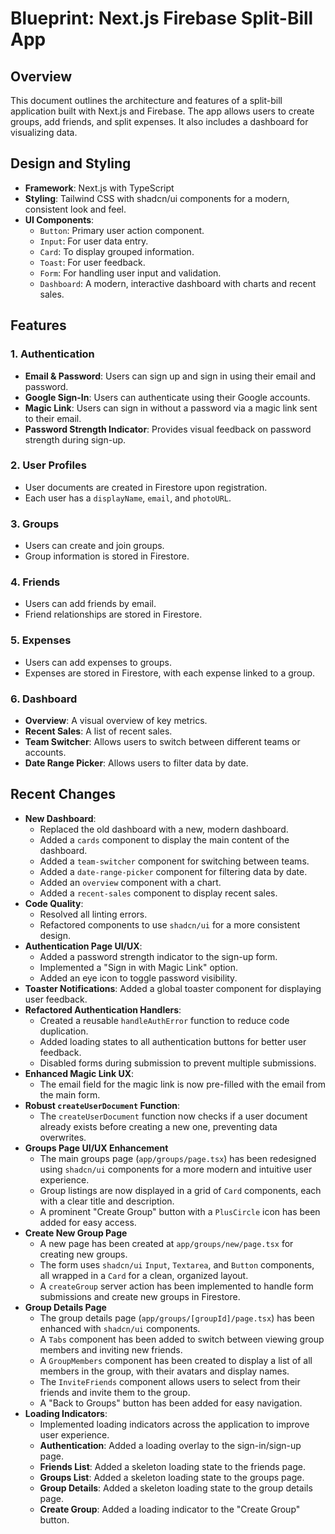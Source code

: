 
# Blueprint: Next.js Firebase Split-Bill App

## Overview

This document outlines the architecture and features of a split-bill application built with Next.js and Firebase. The app allows users to create groups, add friends, and split expenses. It also includes a dashboard for visualizing data.

## Design and Styling

*   **Framework**: Next.js with TypeScript
*   **Styling**: Tailwind CSS with shadcn/ui components for a modern, consistent look and feel.
*   **UI Components**:
    *   `Button`: Primary user action component.
    *   `Input`: For user data entry.
    *   `Card`: To display grouped information.
    *   `Toast`: For user feedback.
    *   `Form`: For handling user input and validation.
    *   `Dashboard`: A modern, interactive dashboard with charts and recent sales.

## Features

### 1. Authentication

*   **Email & Password**: Users can sign up and sign in using their email and password.
*   **Google Sign-In**: Users can authenticate using their Google accounts.
*   **Magic Link**: Users can sign in without a password via a magic link sent to their email.
*   **Password Strength Indicator**: Provides visual feedback on password strength during sign-up.

### 2. User Profiles

*   User documents are created in Firestore upon registration.
*   Each user has a `displayName`, `email`, and `photoURL`.

### 3. Groups

*   Users can create and join groups.
*   Group information is stored in Firestore.

### 4. Friends

*   Users can add friends by email.
*   Friend relationships are stored in Firestore.

### 5. Expenses

*   Users can add expenses to groups.
*   Expenses are stored in Firestore, with each expense linked to a group.

### 6. Dashboard

*   **Overview**: A visual overview of key metrics.
*   **Recent Sales**: A list of recent sales.
*   **Team Switcher**: Allows users to switch between different teams or accounts.
*   **Date Range Picker**: Allows users to filter data by date.

## Recent Changes

*   **New Dashboard**:
    *   Replaced the old dashboard with a new, modern dashboard.
    *   Added a `cards` component to display the main content of the dashboard.
    *   Added a `team-switcher` component for switching between teams.
    *   Added a `date-range-picker` component for filtering data by date.
    *   Added an `overview` component with a chart.
    *   Added a `recent-sales` component to display recent sales.
*   **Code Quality**:
    *   Resolved all linting errors.
    *   Refactored components to use `shadcn/ui` for a more consistent design.
*   **Authentication Page UI/UX**:
    *   Added a password strength indicator to the sign-up form.
    *   Implemented a "Sign in with Magic Link" option.
    *   Added an eye icon to toggle password visibility.
*   **Toaster Notifications**: Added a global toaster component for displaying user feedback.
*   **Refactored Authentication Handlers**:
    *   Created a reusable `handleAuthError` function to reduce code duplication.
    *   Added loading states to all authentication buttons for better user feedback.
    *   Disabled forms during submission to prevent multiple submissions.
*   **Enhanced Magic Link UX**:
    *   The email field for the magic link is now pre-filled with the email from the main form.
*   **Robust `createUserDocument` Function**:
    *   The `createUserDocument` function now checks if a user document already exists before creating a new one, preventing data overwrites.
*  **Groups Page UI/UX Enhancement**
    *   The main groups page (`app/groups/page.tsx`) has been redesigned using `shadcn/ui` components for a more modern and intuitive user experience.
    *   Group listings are now displayed in a grid of `Card` components, each with a clear title and description.
    *   A prominent "Create Group" button with a `PlusCircle` icon has been added for easy access.
*  **Create New Group Page**
    *   A new page has been created at `app/groups/new/page.tsx` for creating new groups.
    *   The form uses `shadcn/ui` `Input`, `Textarea`, and `Button` components, all wrapped in a `Card` for a clean, organized layout.
    *   A `createGroup` server action has been implemented to handle form submissions and create new groups in Firestore.
*  **Group Details Page**
    *   The group details page (`app/groups/[groupId]/page.tsx`) has been enhanced with `shadcn/ui` components.
    *   A `Tabs` component has been added to switch between viewing group members and inviting new friends.
    *   A `GroupMembers` component has been created to display a list of all members in the group, with their avatars and display names.
    *   The `InviteFriends` component allows users to select from their friends and invite them to the group.
    *   A "Back to Groups" button has been added for easy navigation.
* **Loading Indicators**:
    *   Implemented loading indicators across the application to improve user experience.
    *   **Authentication**: Added a loading overlay to the sign-in/sign-up page.
    *   **Friends List**: Added a skeleton loading state to the friends page.
    *   **Groups List**: Added a skeleton loading state to the groups page.
    *   **Group Details**: Added a skeleton loading state to the group details page.
    *   **Create Group**: Added a loading indicator to the "Create Group" button.